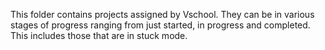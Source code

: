 This folder contains projects assigned by Vschool. They can be in various stages of progress ranging from just started, in progress and completed. This includes those that are in stuck mode.
